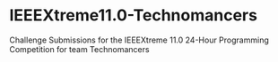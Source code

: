 # IEEEXtreme11.0-Technomancers
Challenge Submissions for the IEEEXtreme 11.0 24-Hour Programming Competition for team Technomancers
